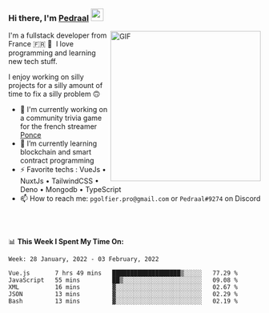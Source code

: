 ### Hi there, I'm <a href="https://pedraal.dev" target="_blank">Pedraal</a> <img src="https://media.giphy.com/media/hvRJCLFzcasrR4ia7z/giphy.gif" width="25px">
<img align="right" alt="GIF" src="https://pedraal.dev/avatar.png" width="300" height="300" />

I'm a fullstack developer from France 🇫🇷 🥖 &nbsp;I love programming and learning new
tech stuff.

I enjoy working on silly projects for a silly amount of time to fix a silly problem 🙃

- 🔭  I'm currently working on a community trivia game for the french streamer <a href="https://twitch.tv/ponce" target="_blank">Ponce</a>
- 🌱 I’m currently learning blockchain and smart contract programming
- ⚡ Favorite techs : VueJs &bull; NuxtJs &bull; TailwindCSS &bull; Deno &bull; Mongodb &bull; TypeScript
- 📫 How to reach me: `pgolfier.pro@gmail.com` or `Pedraal#9274` on Discord

<br>
<br>

📊 **This Week I Spent My Time On:**
<!--START_SECTION:waka-->
```text
Week: 28 January, 2022 - 03 February, 2022

Vue.js       7 hrs 49 mins   ███████████████████▒░░░░░   77.29 % 
JavaScript   55 mins         ██▒░░░░░░░░░░░░░░░░░░░░░░   09.08 % 
XML          16 mins         ▓░░░░░░░░░░░░░░░░░░░░░░░░   02.67 % 
JSON         13 mins         ▓░░░░░░░░░░░░░░░░░░░░░░░░   02.29 % 
Bash         13 mins         ▓░░░░░░░░░░░░░░░░░░░░░░░░   02.19 % 
```
<!--END_SECTION:waka-->

